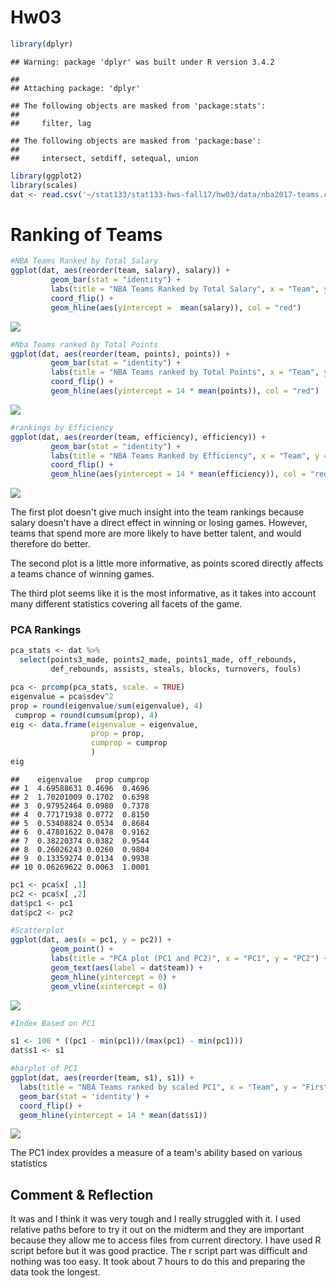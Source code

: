 Hw03
================

``` r
library(dplyr)
```

    ## Warning: package 'dplyr' was built under R version 3.4.2

    ## 
    ## Attaching package: 'dplyr'

    ## The following objects are masked from 'package:stats':
    ## 
    ##     filter, lag

    ## The following objects are masked from 'package:base':
    ## 
    ##     intersect, setdiff, setequal, union

``` r
library(ggplot2)
library(scales)
dat <- read.csv('~/stat133/stat133-hws-fall17/hw03/data/nba2017-teams.csv')
```

Ranking of Teams
================

``` r
#NBA Teams Ranked by Total Salary
ggplot(dat, aes(reorder(team, salary), salary)) +
         geom_bar(stat = "identity") +
         labs(title = "NBA Teams Ranked by Total Salary", x = "Team", y = "Salary") +
         coord_flip() +
         geom_hline(aes(yintercept =  mean(salary)), col = "red")
```

![](hw03-Alexander-Jou_files/figure-markdown_github-ascii_identifiers/unnamed-chunk-2-1.png)

``` r
#Nba Teams ranked by Total Points
ggplot(dat, aes(reorder(team, points), points)) +
         geom_bar(stat = "identity") +
         labs(title = "NBA Teams ranked by Total Points", x = "Team", y = "Points") +
         coord_flip() +
         geom_hline(aes(yintercept = 14 * mean(points)), col = "red")
```

![](hw03-Alexander-Jou_files/figure-markdown_github-ascii_identifiers/unnamed-chunk-3-1.png)

``` r
#rankings by Efficiency
ggplot(dat, aes(reorder(team, efficiency), efficiency)) +
         geom_bar(stat = "identity") +
         labs(title = "NBA Teams Ranked by Efficiency", x = "Team", y = "EFF") +
         coord_flip() +
         geom_hline(aes(yintercept = 14 * mean(efficiency)), col = "red")
```

![](hw03-Alexander-Jou_files/figure-markdown_github-ascii_identifiers/unnamed-chunk-4-1.png)

The first plot doesn't give much insight into the team rankings because salary doesn't have a direct effect in winning or losing games. However, teams that spend more are more likely to have better talent, and would therefore do better.

The second plot is a little more informative, as points scored directly affects a teams chance of winning games.

The third plot seems like it is the most informative, as it takes into account many different statistics covering all facets of the game.

### PCA Rankings

``` r
pca_stats <- dat %>% 
  select(points3_made, points2_made, points1_made, off_rebounds, 
         def_rebounds, assists, steals, blocks, turnovers, fouls)

pca <- prcomp(pca_stats, scale. = TRUE)
eigenvalue = pca$sdev^2
prop = round(eigenvalue/sum(eigenvalue), 4)
 cumprop = round(cumsum(prop), 4)
eig <- data.frame(eigenvalue = eigenvalue, 
                  prop = prop,
                  cumprop = cumprop
                  )
eig
```

    ##    eigenvalue   prop cumprop
    ## 1  4.69588631 0.4696  0.4696
    ## 2  1.70201009 0.1702  0.6398
    ## 3  0.97952464 0.0980  0.7378
    ## 4  0.77171938 0.0772  0.8150
    ## 5  0.53408824 0.0534  0.8684
    ## 6  0.47801622 0.0478  0.9162
    ## 7  0.38220374 0.0382  0.9544
    ## 8  0.26026243 0.0260  0.9804
    ## 9  0.13359274 0.0134  0.9938
    ## 10 0.06269622 0.0063  1.0001

``` r
pc1 <- pca$x[ ,1]
pc2 <- pca$x[ ,2]
dat$pc1 <- pc1
dat$pc2 <- pc2
```

``` r
#Scatterplot
ggplot(dat, aes(x = pc1, y = pc2)) +
         geom_point() +
         labs(title = "PCA plot (PC1 and PC2)", x = "PC1", y = "PC2") +
         geom_text(aes(label = dat$team)) +
         geom_hline(yintercept = 0) +
         geom_vline(xintercept = 0)
```

![](hw03-Alexander-Jou_files/figure-markdown_github-ascii_identifiers/unnamed-chunk-6-1.png)

``` r
#Index Based on PC1

s1 <- 100 * ((pc1 - min(pc1))/(max(pc1) - min(pc1)))
dat$s1 <- s1

#barplot of PC1
ggplot(dat, aes(reorder(team, s1), s1)) +
  labs(title = "NBA Teams ranked by scaled PC1", x = "Team", y = "First PC (scaled from 0 to 100") +
  geom_bar(stat = 'identity') +
  coord_flip() +
  geom_hline(yintercept = 14 * mean(dat$s1))
```

![](hw03-Alexander-Jou_files/figure-markdown_github-ascii_identifiers/unnamed-chunk-7-1.png)

The PC1 index provides a measure of a team's ability based on various statistics

Comment & Reflection
--------------------

It was and I think it was very tough and I really struggled with it. I used relative paths before to try it out on the midterm and they are important because they allow me to access files from current directory. I have used R script before but it was good practice. The r script part was difficult and nothing was too easy. It took about 7 hours to do this and preparing the data took the longest.
